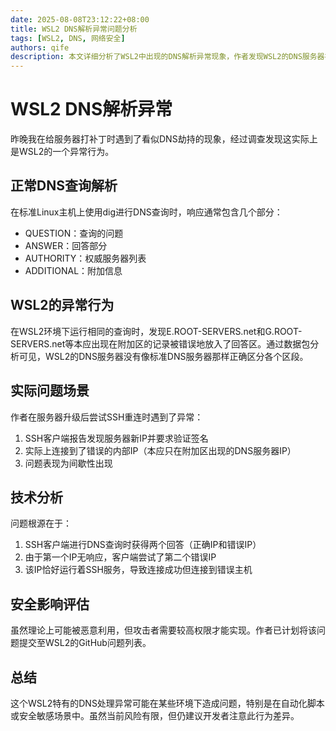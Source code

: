 ```yaml
---
date: 2025-08-08T23:12:22+08:00
title: WSL2 DNS解析异常问题分析
tags: [WSL2, DNS, 网络安全]
authors: qife
description: 本文详细分析了WSL2中出现的DNS解析异常现象，作者发现WSL2的DNS服务器在处理响应时会将附加记录错误地放入回答区，这导致SSH连接时可能连接到错误的IP地址。文章探讨了该问题的技术细节及潜在安全影响。
---
```


# WSL2 DNS解析异常

昨晚我在给服务器打补丁时遇到了看似DNS劫持的现象，经过调查发现这实际上是WSL2的一个异常行为。

## 正常DNS查询解析

在标准Linux主机上使用dig进行DNS查询时，响应通常包含几个部分：
- QUESTION：查询的问题
- ANSWER：回答部分
- AUTHORITY：权威服务器列表
- ADDITIONAL：附加信息

## WSL2的异常行为

在WSL2环境下运行相同的查询时，发现E.ROOT-SERVERS.net和G.ROOT-SERVERS.net等本应出现在附加区的记录被错误地放入了回答区。通过数据包分析可见，WSL2的DNS服务器没有像标准DNS服务器那样正确区分各个区段。

## 实际问题场景

作者在服务器升级后尝试SSH重连时遇到了异常：
1. SSH客户端报告发现服务器新IP并要求验证签名
2. 实际上连接到了错误的内部IP（本应只在附加区出现的DNS服务器IP）
3. 问题表现为间歇性出现

## 技术分析

问题根源在于：
1. SSH客户端进行DNS查询时获得两个回答（正确IP和错误IP）
2. 由于第一个IP无响应，客户端尝试了第二个错误IP
3. 该IP恰好运行着SSH服务，导致连接成功但连接到错误主机

## 安全影响评估

虽然理论上可能被恶意利用，但攻击者需要较高权限才能实现。作者已计划将该问题提交至WSL2的GitHub问题列表。

## 总结

这个WSL2特有的DNS处理异常可能在某些环境下造成问题，特别是在自动化脚本或安全敏感场景中。虽然当前风险有限，但仍建议开发者注意此行为差异。